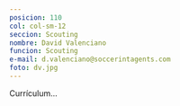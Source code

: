 ```yaml
---
posicion: 110
col: col-sm-12
seccion: Scouting
nombre: David Valenciano
funcion: Scouting
e-mail: d.valenciano@soccerintagents.com
foto: dv.jpg
---
```

Currículum...
